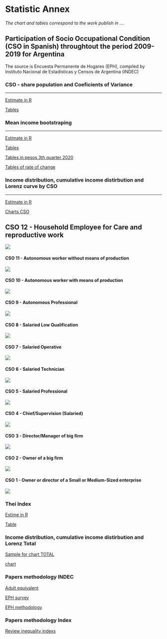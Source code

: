 Statistic Annex
================

*The chart and tables correspond to the work publish in ….*

## Participation of Socio Occupational Condition (CSO in Spanish) throughtout the period 2009-2019 for Argentina

The source is Encuesta Permanente de Hogares (EPH), compiled by
Instituto Nacional de Estadísticas y Censos de Argentina (INDEC)

### CSO - share population and Coeficients of Variance

-----

[Estimate in
R](https://github.com/emiliamillon/CSO/blob/master/CSO-measure-09-19.Rmd)

[Tables](https://github.com/emiliamillon/CSO/blob/master/cuadros_cso_tiempo.xlsx)

### Mean income bootstraping

-----

[Estimate in
R](https://github.com/emiliamillon/CSO/blob/master/boot-estimate.Rmd)

[Tables](https://github.com/emiliamillon/CSO/blob/master/cuadros_boot.xlsx)

[Tables in pesos 3th
quarter 2020](https://github.com/emiliamillon/CSO/blob/master/boot0919_imeR.csv)

[Tables of rate of
change](https://github.com/emiliamillon/CSO/blob/master/boot0919_TASA.csv)

### Income distribution, cumulative income distirbution and Lorenz curve by CSO

-----

[Estimate in
R](https://github.com/emiliamillon/CSO/blob/master/charts-CSO.Rmd)

[Charts
CSO](https://github.com/emiliamillon/CSO/tree/master/Graficos%20CSO)

## CSO 12 - Household Employee for Care and reproductive work

![](https://github.com/emiliamillon/CSO/blob/master/Graficos%20CSO/CSO12.jpeg?raw=true)

#### CSO 11 - Autonomous worker without means of production

![](https://github.com/emiliamillon/CSO/blob/master/Graficos%20CSO/CSO11.jpeg?raw=true)

#### CSO 10 - Autonomous worker with means of production

![](https://github.com/emiliamillon/CSO/blob/master/Graficos%20CSO/CSO10.jpeg?raw=true)

#### CSO 9 - Autonomous Professional

![](https://github.com/emiliamillon/CSO/blob/master/Graficos%20CSO/CSO09.jpeg?raw=true)

#### CSO 8 - Salaried Low Qualification

![](https://github.com/emiliamillon/CSO/blob/master/Graficos%20CSO/CSO08.jpeg?raw=true)

#### CSO 7 - Salaried Operative

![](https://github.com/emiliamillon/CSO/blob/master/Graficos%20CSO/CSO07.jpeg?raw=true)

#### CSO 6 - Salaried Technician

![](https://github.com/emiliamillon/CSO/blob/master/Graficos%20CSO/CSO06.jpeg?raw=true)

#### CSO 5 - Salaried Professional

![](https://github.com/emiliamillon/CSO/blob/master/Graficos%20CSO/CSO05.jpeg?raw=true)

#### CSO 4 - Chief/Supervision (Salaried)

![](https://github.com/emiliamillon/CSO/blob/master/Graficos%20CSO/CSO04.jpeg?raw=true)

#### CSO 3 - Director/Manager of big firm

![](https://github.com/emiliamillon/CSO/blob/master/Graficos%20CSO/CSO03.jpeg?raw=true)

#### CSO 2 - Owner of a big firm

![](https://github.com/emiliamillon/CSO/blob/master/Graficos%20CSO/CSO02.jpeg?raw=true)

#### CSO 1 - Owner or director of a Small or Medium-Sized enterprise

![](https://github.com/emiliamillon/CSO/blob/master/Graficos%20CSO/CSO01.jpeg?raw=true)

### Thei Index

[Estime in R](https://github.com/emiliamillon/CSO/blob/master/Theil.Rmd)

[Table](https://github.com/emiliamillon/CSO/blob/master/cuadros_theil_tetacero.xlsx)

### Income distribution, cumulative income distirbution and Lorenz Total

[Sample for chart
TOTAL](https://github.com/emiliamillon/CSO/blob/master/eph4_0919_sample.csv)

[chart](https://github.com/emiliamillon/CSO/tree/master/Chart%20TOTAL)

### Papers methodology INDEC

[Adult
equivalent](https://github.com/emiliamillon/CSO/blob/master/EPH_metodologia_22_pobreza.pdf)

[EPH
survey](https://github.com/emiliamillon/CSO/blob/master/EPH_registro_2t19.pdf)

[EPH
methodology](https://github.com/emiliamillon/CSO/blob/master/EPH_consideraciones_metodologicas_2t20.pdf)

### Papers methodology Index

[Review inequality
indexs](https://www.fbbva.es/publicaciones/desigualdad-y-bienestar-social-de-la-teoria-a-la-practica/)
